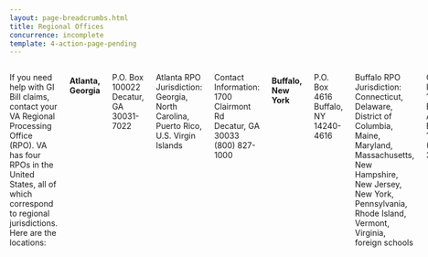```yaml
---
layout: page-breadcrumbs.html
title: Regional Offices
concurrence: incomplete
template: 4-action-page-pending
---
```




<div class="section one" markdown="0">
<div class="primary" markdown="0">
<div class="usa-grid" markdown="0">
<div class="small-12 columns usa-content" markdown="1">

If you need help with GI Bill claims, contact your VA Regional Processing Office (RPO). VA has four RPOs in the United States, all of which correspond to regional jurisdictions. Here are the locations:

#### Atlanta, Georgia
<p>P.O. Box 100022<br>
Decatur, GA 30031-7022<br>
</p>

<p>Atlanta RPO Jurisdiction:
Georgia, North Carolina, Puerto Rico, U.S. Virgin Islands
</p>

<p>Contact Information:<br>
1700 Clairmont Rd<br>
Decatur, GA 30033<br>
(800) 827-1000
</p>

#### Buffalo, New York

<p>P.O. Box 4616<br>
Buffalo, NY 14240-4616
</p>

<p>Buffalo RPO Jurisdiction:
Connecticut, Delaware, District of Columbia, Maine, Maryland, Massachusetts, New Hampshire, New Jersey, New York, Pennsylvania, Rhode Island, Vermont, Virginia, foreign schools
</p>

<p>Contact Information:<br>
130 S Elmwood Ave #601<br>
Buffalo, NY 14202<br>
(716) 857-3159
</p>

#### Muskogee, Oklahoma

<p>P.O. Box 8888<br>
Muskogee, OK 74402-8888
</p>

<p>Muskogee RPO Jurisdiction:
Alabama, Alaska, Arizona, Arkansas, California, Florida, Hawaii, Idaho, Louisiana, Mississippi, New Mexico, Nevada, Oklahoma, South Carolina, Texas, Utah, Washington, Trust Territories/Philippines
</p>

<p>Contact Information:<br>
125 S Main St.<br>
Muskogee, OK 74401<br>
(800) 827-1000
</p>

#### St. Louis, Missouri

<p>P.O. Box 66830<br>
St. Louis, MO 63166-6830
</p>

<p>St. Louis RPO Jurisdiction:
Colorado, Illinois, Indiana, Iowa, Kansas, Kentucky, Michigan, Minnesota, Missouri, Montana, Nebraska, North Dakota, Ohio, South Dakota, Tennessee, Wisconsin, West Virginia, Wyoming
</p>

<p>Contact Information:<br>
400 S 18th St.<br>
St. Louis, MO 63103<br>
(800) 827-1000
</p>

[MAP](http://www.benefits.va.gov/gibill/regional_processing.asp)


</div>
</div>
</div>


</div>
